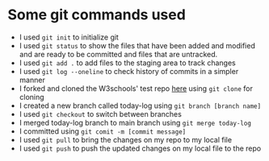 # Some git commands used
- I used ``git init`` to initialize git
- I used ``git status`` to show the files that have been added and modified and are ready to be committed and files that are untracked.
- I used ``git add .`` to add files to the staging area to track changes
- I used ``git log --oneline`` to check history of commits in a simpler manner 
- I forked and cloned the W3schools' test repo [here](https://github.com/Dev-Elo-1505/w3schools-test.github.io.git]) using ``git clone`` for cloning
- I created a new branch called today-log using ``git branch [branch name]``
- I used ``git checkout`` to switch between branches
- I merged today-log branch to main branch using ``git merge today-log``
- I committed using ``git comit -m [commit message]``
- I used ``git pull`` to bring the changes on my repo to my local file
- I used ``git push`` to push the updated changes on my local file to the repo
